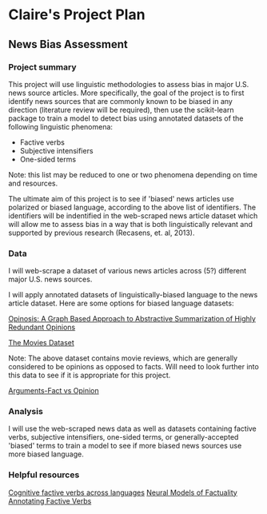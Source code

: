 # Claire's Project Plan
## News Bias Assessment

### Project summary
This project will use linguistic methodologies to assess bias in major U.S. news source articles. More specifically, the goal of the project is to first identify news sources that are commonly known to be biased in any direction (literature review will be required), then use the scikit-learn package to train a model to detect bias using annotated datasets of the following linguistic phenomena:

- Factive verbs
- Subjective intensifiers
- One-sided terms

Note: this list may be reduced to one or two phenomena depending on time and resources.

The ultimate aim of this project is to see if 'biased' news articles use polarized or biased language, according to the above list of identifiers. The identifiers will be indentified in the web-scraped news article dataset which will allow me to assess bias in a way that is both linguistically relevant and supported by previous research (Recasens, et. al, 2013).

### Data
I will web-scrape a dataset of various news articles across (5?) different major U.S. news sources.

I will apply annotated datasets of linguistically-biased language to the news article dataset. Here are some options for biased language datasets:

[Opinosis: A Graph Based Approach to Abstractive Summarization of Highly Redundant Opinions](http://kavita-ganesan.com/opinosis/#.Wmljc6iWYow)

[The Movies Dataset](https://www.kaggle.com/datasets/rounakbanik/the-movies-dataset)

Note: The above dataset contains movie reviews, which are generally considered to be opinions as opposed to facts. Will need to look further into this data to see if it is appropriate for this project.

[Arguments-Fact vs Opinion](https://dataverse.harvard.edu/dataset.xhtml?persistentId=doi:10.7910/DVN/VYJO3A)

### Analysis
I will use the web-scraped news data as well as datasets containing factive verbs, subjective intensifiers, one-sided terms, or generally-accepted 'biased' terms to train a model to see if more biased news sources use more biased language.


### Helpful resources
[Cognitive factive verbs across languages](https://www.sciencedirect.com/science/article/pii/S0388000121001054)
[Neural Models of Factuality](https://aclanthology.org/N18-1067.pdf)
[Annotating Factive Verbs](http://www.lrec-conf.org/proceedings/lrec2012/pdf/757_Paper.pdf)
